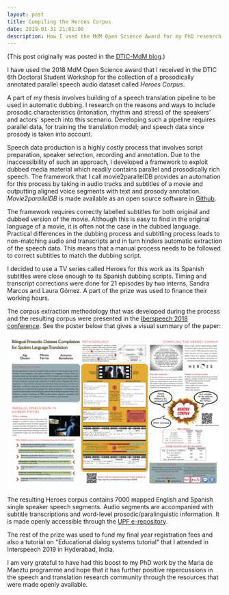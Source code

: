 ```yaml
---
layout: post
title: Compiling the Heroes Corpus
date: 2019-01-31 21:01:00
description: How I used the MdM Open Science Award for my PhD research.
---
```

(This post originally was posted in the <a href="https://www.upf.edu/web/mdm-dtic/blog/-/blogs/open-science-award-to-alp-oktem-the-heroes-corpus-dataset?_33_redirect=https%3A%2F%2Fwww.upf.edu%2Fweb%2Fmdm-dtic%2Fblog%3Fp_p_id%3D33%26p_p_lifecycle%3D0%26p_p_state%3Dnormal%26p_p_mode%3Dview%26p_p_col_id%3Dcolumn-1%26p_p_col_count%3D1#.XFIlD8_0kWo" target="https://www.upf.edu/web/mdm-dtic/blog/-/blogs/open-science-award-to-alp-oktem-the-heroes-corpus-dataset?_33_redirect=https%3A%2F%2Fwww.upf.edu%2Fweb%2Fmdm-dtic%2Fblog%3Fp_p_id%3D33%26p_p_lifecycle%3D0%26p_p_state%3Dnormal%26p_p_mode%3Dview%26p_p_col_id%3Dcolumn-1%26p_p_col_count%3D1#.XFIlD8_0kWo">DTIC-MdM blog</a>.)

I have used the 2018 MdM Open Science award that I received in the DTIC 6th Doctoral Student Workshop for the collection of a prosodically annotated parallel speech audio dataset called *Heroes Corpus*.

A part of my thesis involves building of a speech translation pipeline to be used in automatic dubbing. I research on the reasons and ways to include prosodic characteristics (intonation, rhythm and stress) of the speakers' and actors' speech into this scenario. Developing such a pipeline requires parallel data, for training the translation model; and speech data since prosody is taken into account.

Speech data production is a highly costly process that involves script preparation, speaker selection, recording and annotation. Due to the inaccessibility of such an approach, I developed a framework to exploit dubbed media material which readily contains parallel and prosodically rich speech. The framework that I call movie2parallelDB provides an automation for this process by taking in audio tracks and subtitles of a movie and outputting aligned voice segments with text and prosody annotation. *Movie2parallelDB* is made available as an open source software in <a href="http://github.com/alpoktem/movie2parallelDB" target="http://github.com/alpoktem/movie2parallelDB">Github</a>.

The framework requires correctly labelled subtitles for both original and dubbed version of the movie. Although this is easy to find in the original language of a movie, it is often not the case in the dubbed language. Practical differences in the dubbing process and subtitling process leads to non-matching audio and transcripts and in turn hinders automatic extraction of the speech data. This means that a manual process needs to be followed to correct subtitles to match the dubbing script.

I decided to use a TV series called Heroes for this work as its Spanish subtitles were close enough to its Spanish dubbing scripts. Timing and transcript corrections were done for 21 episodes by two interns, Sandra Marcos and Laura Gómez. A part of the prize was used to finance their working hours.

The corpus extraction methodology that was developed during the process and the resulting corpus were presented in the <a href="http://hdl.handle.net/10230/35600" target="http://hdl.handle.net/10230/35600">Iberspeech 2018 conference</a>. See the poster below that gives a visual summary of the paper:

<p align="center"><a href="/img/OKTEM-poster1-heroes_med.png"><img src="/img/OKTEM-poster1-heroes_small.png" width="700"></a></p>

The resulting Heroes corpus contains 7000 mapped English and Spanish single speaker speech segments. Audio segments are accompanied with subtitle transcriptions and word-level prosodic/paralinguistic information. It is made openly accessible through the <a href="http://hdl.handle.net/10230/35572" target="http://hdl.handle.net/10230/35572">UPF e-repository</a>.

The rest of the prize was used to fund my final year registration fees and also a tutorial on "Educational dialog systems tutorial" that I attended in Interspeech 2019 in Hyderabad, India.

I am very grateful to have had this boost to my PhD work by the Maria de Maeztu programme and hope that it has further positive repercussions in the speech and translation research community through the resources that were made openly available.